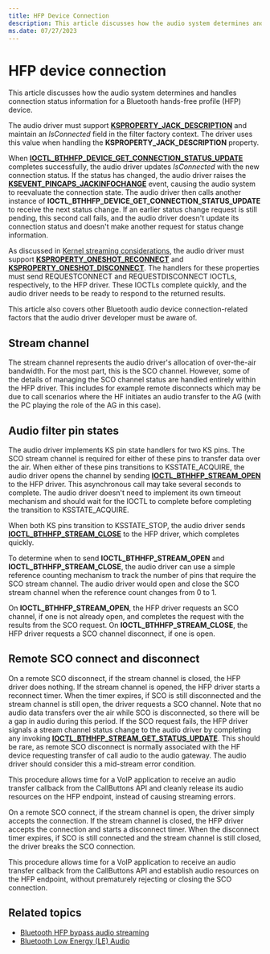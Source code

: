 ```yaml
---
title: HFP Device Connection
description: This article discusses how the audio system determines and handles connection status information for a Bluetooth hands-free profile (HFP) device.
ms.date: 07/27/2023
---
```


# HFP device connection

This article discusses how the audio system determines and handles connection status information for a Bluetooth hands-free profile (HFP) device.

The audio driver must support [**KSPROPERTY_JACK_DESCRIPTION**](./ksproperty-jack-description.md) and maintain an *IsConnected* field in the filter factory context. The driver uses this value when handling the **KSPROPERTY_JACK_DESCRIPTION** property.

When [**IOCTL_BTHHFP_DEVICE_GET_CONNECTION_STATUS_UPDATE**](/windows-hardware/drivers/ddi/bthhfpddi/ni-bthhfpddi-ioctl_bthhfp_device_get_connection_status_update) completes successfully, the audio driver updates *IsConnected* with the new connection status. If the status has changed, the audio driver raises the [**KSEVENT_PINCAPS_JACKINFOCHANGE**](./ksevent-pincaps-jackinfochange.md) event, causing the audio system to reevaluate the connection state. The audio driver then calls another instance of **IOCTL_BTHHFP_DEVICE_GET_CONNECTION_STATUS_UPDATE** to receive the next status change. If an earlier status change request is still pending, this second call fails, and the audio driver doesn't update its connection status and doesn't make another request for status change information.

As discussed in [Kernel streaming considerations](kernel-streaming-considerations.md), the audio driver must support [**KSPROPERTY_ONESHOT_RECONNECT**](./ksproperty-oneshot-reconnect.md) and [**KSPROPERTY_ONESHOT_DISCONNECT**](./ksproperty-oneshot-disconnect.md). The handlers for these properties must send REQUESTCONNECT and REQUESTDISCONNECT IOCTLs, respectively, to the HFP driver. These IOCTLs complete quickly, and the audio driver needs to be ready to respond to the returned results.

This article also covers other Bluetooth audio device connection-related factors that the audio driver developer must be aware of.

## Stream channel

The stream channel represents the audio driver's allocation of over-the-air bandwidth. For the most part, this is the SCO channel. However, some of the details of managing the SCO channel status are handled entirely within the HFP driver. This includes for example remote disconnects which may be due to call scenarios where the HF initiates an audio transfer to the AG (with the PC playing the role of the AG in this case).

## Audio filter pin states

The audio driver implements KS pin state handlers for two KS pins. The SCO stream channel is required for either of these pins to transfer data over the air. When either of these pins transitions to KSSTATE_ACQUIRE, the audio driver opens the channel by sending [**IOCTL_BTHHFP_STREAM_OPEN**](/windows-hardware/drivers/ddi/bthhfpddi/ni-bthhfpddi-ioctl_bthhfp_stream_open) to the HFP driver. This asynchronous call may take several seconds to complete. The audio driver doesn't need to implement its own timeout mechanism and should wait for the IOCTL to complete before completing the transition to KSSTATE_ACQUIRE.

When both KS pins transition to KSSTATE_STOP, the audio driver sends [**IOCTL_BTHHFP_STREAM_CLOSE**](/windows-hardware/drivers/ddi/bthhfpddi/ni-bthhfpddi-ioctl_bthhfp_stream_close) to the HFP driver, which completes quickly.

To determine when to send **IOCTL_BTHHFP_STREAM_OPEN** and **IOCTL_BTHHFP_STREAM_CLOSE**, the audio driver can use a simple reference counting mechanism to track the number of pins that require the SCO stream channel. The audio driver would open and close the SCO stream channel when the reference count changes from 0 to 1.

On **IOCTL_BTHHFP_STREAM_OPEN**, the HFP driver requests an SCO channel, if one is not already open, and completes the request with the results from the SCO request. On **IOCTL_BTHHFP_STREAM_CLOSE**, the HFP driver requests a SCO channel disconnect, if one is open.

## Remote SCO connect and disconnect

On a remote SCO disconnect, if the stream channel is closed, the HFP driver does nothing. If the stream channel is opened, the HFP driver starts a reconnect timer. When the timer expires, if SCO is still disconnected and the stream channel is still open, the driver requests a SCO channel. Note that no audio data transfers over the air while SCO is disconnected, so there will be a gap in audio during this period. If the SCO request fails, the HFP driver signals a stream channel status change to the audio driver by completing any invoking [**IOCTL_BTHHFP_STREAM_GET_STATUS_UPDATE**](/windows-hardware/drivers/ddi/bthhfpddi/ni-bthhfpddi-ioctl_bthhfp_stream_get_status_update). This should be rare, as remote SCO disconnect is normally associated with the HF device requesting transfer of call audio to the audio gateway. The audio driver should consider this a mid-stream error condition.

This procedure allows time for a VoIP application to receive an audio transfer callback from the CallButtons API and cleanly release its audio resources on the HFP endpoint, instead of causing streaming errors.

On a remote SCO connect, if the stream channel is open, the driver simply accepts the connection. If the stream channel is closed, the HFP driver accepts the connection and starts a disconnect timer. When the disconnect timer expires, if SCO is still connected and the stream channel is still closed, the driver breaks the SCO connection.

This procedure allows time for a VoIP application to receive an audio transfer callback from the CallButtons API and establish audio resources on the HFP endpoint, without prematurely rejecting or closing the SCO connection.

## Related topics

- [Bluetooth HFP bypass audio streaming](bluetooth-hfp-bypass-audio-streaming.md)
- [Bluetooth Low Energy (LE) Audio](../bluetooth/bluetooth-low-energy-audio.md)
